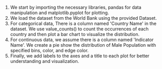 1. We start by importing the necessary libraries, pandas for data manipulation and matplotlib.pyplot for plotting.
2. We load the dataset from the World Bank using the provided Dataset.
3. For categorical data, There is a column named 'Country Name' in the dataset. We use value_counts() to count the occurrences of each country and then plot a bar chart to visualize the distribution.
4. For continuous data, we assume there is a column named 'Indicator Name'. We create a pie show the distribution of Male Population with specified bins, color, and edge color.
5. Finally, we add labels to the axes and a title to each plot for better understanding and visualization.
